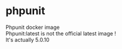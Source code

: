 # phpunit
Phpunit docker image  
Phpunit:latest is not the official latest image !  
It's actually 5.0.10  
